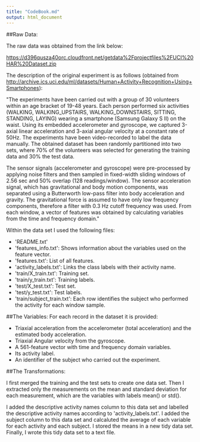```yaml
---
title: "CodeBook.md"
output: html_document
---
```

##Raw Data:

The raw data was obtained from the link below:

https://d396qusza40orc.cloudfront.net/getdata%2Fprojectfiles%2FUCI%20HAR%20Dataset.zip

The description of the original experiment is as follows (obtained from http://archive.ics.uci.edu/ml/datasets/Human+Activity+Recognition+Using+Smartphones): 

"The experiments have been carried out with a group of 30 volunteers within an age bracket of 19-48 years. Each person performed six activities (WALKING, WALKING_UPSTAIRS, WALKING_DOWNSTAIRS, SITTING, STANDING, LAYING) wearing a smartphone (Samsung Galaxy S II) on the waist. Using its embedded accelerometer and gyroscope, we captured 3-axial linear acceleration and 3-axial angular velocity at a constant rate of 50Hz. The experiments have been video-recorded to label the data manually. The obtained dataset has been randomly partitioned into two sets, where 70% of the volunteers was selected for generating the training data and 30% the test data. 

The sensor signals (accelerometer and gyroscope) were pre-processed by applying noise filters and then sampled in fixed-width sliding windows of 2.56 sec and 50% overlap (128 readings/window). The sensor acceleration signal, which has gravitational and body motion components, was separated using a Butterworth low-pass filter into body acceleration and gravity. The gravitational force is assumed to have only low frequency components, therefore a filter with 0.3 Hz cutoff frequency was used. From each window, a vector of features was obtained by calculating variables from the time and frequency domain."

Within the data set I used the following files:
- 'README.txt'
- 'features_info.txt': Shows information about the variables used on the feature vector.
- 'features.txt': List of all features.
- 'activity_labels.txt': Links the class labels with their activity name.
- 'train/X_train.txt': Training set.
- 'train/y_train.txt': Training labels.
- 'test/X_test.txt': Test set.
- 'test/y_test.txt': Test labels.
- 'train/subject_train.txt': Each row identifies the subject who performed the activity for each window sample.


##The Variables:
For each record in the dataset it is provided: 
- Triaxial acceleration from the accelerometer (total acceleration) and the estimated body acceleration. 
- Triaxial Angular velocity from the gyroscope. 
- A 561-feature vector with time and frequency domain variables. 
- Its activity label. 
- An identifier of the subject who carried out the experiment.

##The Transformations:

I first merged the training and the test sets to create one data set. Then I extracted only the measurements on the mean and standard deviation for each measurement, which are the variables with labels mean() or std(). 

I added the descriptive activity names column to this data set and labelled the descriptive activity names according to 'activity_labels.txt'. I added the subject column to this data set and calcaluted the average of each variable for each activity and each subject. I stored the means in a new tidy data set. Finally, I wrote this tidy data set to a text file.

